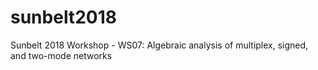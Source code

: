 # sunbelt2018
Sunbelt 2018 Workshop - WS07: Algebraic analysis of multiplex, signed, and two-mode networks
